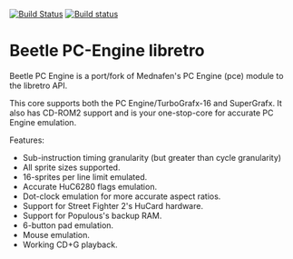 [![Build Status](https://travis-ci.org/libretro/beetle-pce-fast-libretro.svg?branch=master)](https://travis-ci.org/libretro/beetle-pce-fast-libretro)
[![Build status](https://ci.appveyor.com/api/projects/status/6hii7ljchwjp80la/branch/master?svg=true)](https://ci.appveyor.com/project/bparker06/beetle-pce-fast-libretro/branch/master)

# Beetle PC-Engine libretro

Beetle PC Engine is a port/fork of Mednafen's PC Engine (pce) module to the libretro API.

This core supports both the PC Engine/TurboGrafx-16 and SuperGrafx. It also has CD-ROM2 support and is your one-stop-core for accurate PC Engine emulation.

Features:
- Sub-instruction timing granularity (but greater than cycle granularity)
- All sprite sizes supported.
- 16-sprites per line limit emulated.
- Accurate HuC6280 flags emulation.
- Dot-clock emulation for more accurate aspect ratios.
- Support for Street Fighter 2's HuCard hardware.
- Support for Populous's backup RAM.
- 6-button pad emulation.
- Mouse emulation.
- Working CD+G playback.
